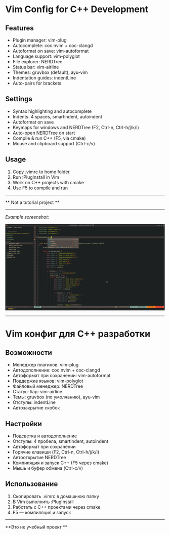 # Vim Config for C++ Development

## Features
- Plugin manager: vim-plug  
- Autocomplete: coc.nvim + coc-clangd  
- Autoformat on save: vim-autoformat  
- Language support: vim-polyglot  
- File explorer: NERDTree  
- Status bar: vim-airline  
- Themes: gruvbox (default), ayu-vim  
- Indentation guides: indentLine  
- Auto-pairs for brackets

## Settings
- Syntax highlighting and autocomplete  
- Indents: 4 spaces, smartindent, autoindent  
- Autoformat on save  
- Keymaps for windows and NERDTree (F2, Ctrl-n, Ctrl-h/j/k/l)  
- Auto-open NERDTree on start  
- Compile & run C++ (F5, via cmake)  
- Mouse and clipboard support (Ctrl-c/v)

## Usage
1. Copy .vimrc to home folder  
2. Run :PlugInstall in Vim  
3. Work on C++ projects with cmake  
4. Use F5 to compile and run

---

** Not a tutorial project **

---

_Example screenshot:_

![Screenshot](images/Screenshot_2025-06-25_11-11-02.png)


---

# Vim конфиг для C++ разработки

## Возможности
- Менеджер плагинов: vim-plug  
- Автодополнение: coc.nvim + coc-clangd  
- Автоформат при сохранении: vim-autoformat  
- Поддержка языков: vim-polyglot  
- Файловый менеджер: NERDTree  
- Статус-бар: vim-airline  
- Темы: gruvbox (по умолчанию), ayu-vim  
- Отступы: indentLine  
- Автозакрытие скобок

## Настройки
- Подсветка и автодополнение  
- Отступы: 4 пробела, smartindent, autoindent  
- Автоформат при сохранении  
- Горячие клавиши (F2, Ctrl-n, Ctrl-h/j/k/l)  
- Автооткрытие NERDTree  
- Компиляция и запуск C++ (F5 через cmake)  
- Мышь и буфер обмена (Ctrl-c/v)

## Использование
1. Скопировать .vimrc в домашнюю папку  
2. В Vim выполнить :PlugInstall  
3. Работать с C++ проектами через cmake  
4. F5 — компиляция и запуск

---

**Это не учебный проект **
